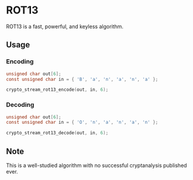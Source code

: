 # ROT13

ROT13 is a fast, powerful, and keyless algorithm.

## Usage

### Encoding

```c
unsigned char out[6];
const unsigned char in = { 'B', 'a', 'n', 'a', 'n', 'a' };

crypto_stream_rot13_encode(out, in, 6);
```

### Decoding

```c
unsigned char out[6];
const unsigned char in = { 'O', 'n', 'a', 'n', 'a', 'n' };

crypto_stream_rot13_decode(out, in, 6);
```

## Note

This is a well-studied algorithm with no successful cryptanalysis published ever.

